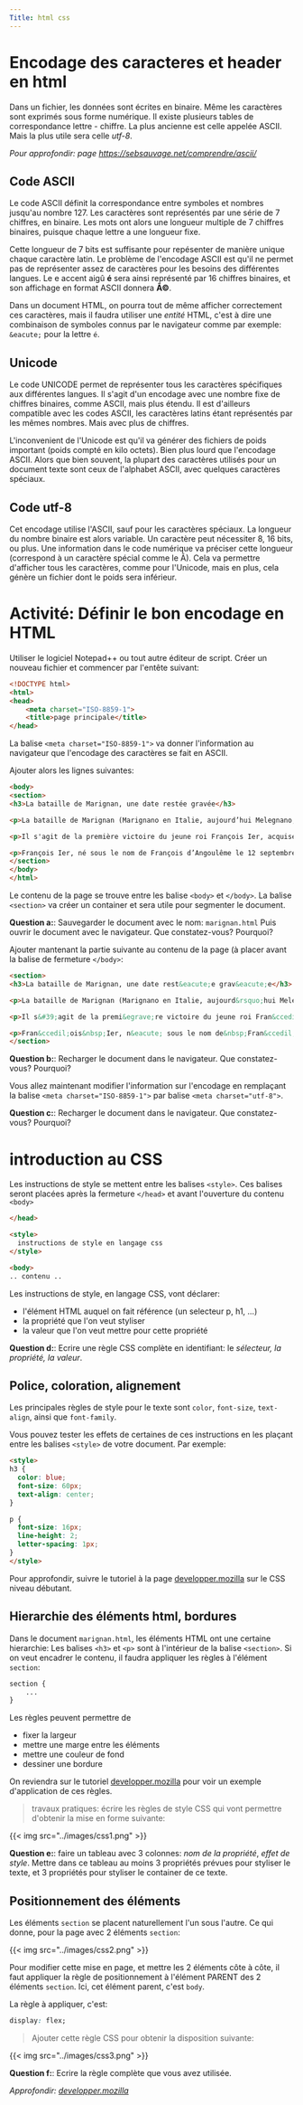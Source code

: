 ```yaml
---
Title: html css
---
```


# Encodage des caracteres et header en html
Dans un fichier, les données sont écrites en binaire. Même les caractères sont exprimés sous forme numérique. Il existe plusieurs tables de correspondance lettre - chiffre. La plus ancienne est celle appelée ASCII. Mais la plus utile sera celle *utf-8*.

*Pour approfondir: page https://sebsauvage.net/comprendre/ascii/*

## Code ASCII
Le code ASCII définit la correspondance entre symboles et nombres jusqu'au nombre 127. Les caractères sont représentés par une série de 7 chiffres, en binaire. Les mots ont alors une longueur multiple de 7 chiffres binaires, puisque chaque lettre a une longueur fixe. 

Cette longueur de 7 bits est suffisante pour repésenter de manière unique chaque caractère latin.
Le problème de l'encodage ASCII est qu'il ne permet pas de représenter assez de caractères pour les besoins des différentes langues. Le e accent aigû **é** sera ainsi représenté par 16 chiffres binaires, et son affichage en format ASCII donnera **Ã©**. 

Dans un document HTML, on pourra tout de même afficher correctement ces caractères, mais il faudra utiliser une *entité* HTML, c'est à dire une combinaison de symboles connus par le navigateur comme par exemple: `&eacute;` pour la lettre `é`.

## Unicode
Le code UNICODE permet de représenter tous les caractères spécifiques aux différentes langues. Il s'agit d'un encodage avec une nombre fixe de chiffres binaires, comme ASCII, mais plus étendu. Il est d'ailleurs compatible avec les codes ASCII, les caractères latins étant représentés par les mêmes nombres. Mais avec plus de chiffres.

L'inconvenient de l'Unicode est qu'il va générer des fichiers de poids important (poids compté en kilo octets). Bien plus lourd que l'encodage ASCII. Alors que bien souvent, la plupart des caractères utilisés pour un document texte sont ceux de l'alphabet ASCII, avec quelques caractères spéciaux.

## Code utf-8
Cet encodage utilise l'ASCII, sauf pour les caractères spéciaux. La longueur du nombre binaire est alors variable. Un caractère peut nécessiter 8, 16 bits, ou plus. Une information dans le code numérique va préciser cette longueur (correspond à un caractère spécial comme le Ã). Cela va permettre d'afficher tous les caractères, comme pour l'Unicode, mais en plus, cela génère un fichier dont le poids sera inférieur.

# Activité: Définir le bon encodage en HTML
Utiliser le logiciel Notepad++ ou tout autre éditeur de script. Créer un nouveau fichier et commencer par l'entête suivant:

```html
<!DOCTYPE html>
<html>
<head>
	<meta charset="ISO-8859-1">
	<title>page principale</title>
</head>
```

La balise `<meta charset="ISO-8859-1">` va donner l'information au navigateur que l'encodage des caractères se fait en ASCII.

Ajouter alors les lignes suivantes:

```html
<body>
<section>
<h3>La bataille de Marignan, une date restée gravée</h3>

<p>La bataille de Marignan (Marignano en Italie, aujourd’hui Melegnano, ville à 16 km au sud-est de Milan) eut lieu les 13 et 14 septembre 1515 et opposa le roi de France François Ier et ses alliés vénitiens aux mercenaires suisses qui défendaient le duché de Milan.</p>

<p>Il s'agit de la première victoire du jeune roi François Ier, acquise dès la première année de son règne. Celle-ci fit environ 16 000 morts en seize heures de combat.</p>

<p>François Ier, né sous le nom de François d’Angoulême le 12 septembre 1494 à Cognac et mort le 31 mars 1547 à Rambouillet, est un <a href="https://fr.wikipedia.org/wiki/Liste_des_monarques_de_France">roi de France</a> ayant régné du 25 janvier 1515, jour de son sacre, à sa mort en 1547. Fils de <a href="https://fr.wikipedia.org/wiki/Charles_d%27Orl%C3%A9ans_(1459-1496)" title="Charles d'Orléans (1459-1496)">Charles d'Orléans</a> et de <a href="https://fr.wikipedia.org/wiki/Louise_de_Savoie">Louise de Savoie</a>, il appartient à la branche de Valois-Angoulême de la dynastie capétienne.</p>
</section>
</body>
</html>
```

Le contenu de la page se trouve entre les balise `<body>` et `</body>`.  La balise `<section>` va créer un container et sera utile pour segmenter le document.

**Question a:**:  Sauvegarder le document avec le nom: `marignan.html` Puis ouvrir le document avec le navigateur. Que constatez-vous? Pourquoi?

Ajouter mantenant la partie suivante au contenu de la page (à placer avant la balise de fermeture `</body>`:

```html
<section>
<h3>La bataille de Marignan, une date rest&eacute;e grav&eacute;e</h3>

<p>La bataille de Marignan (Marignano en Italie, aujourd&rsquo;hui Melegnano, ville &agrave; 16 km au sud-est de Milan) eut lieu les 13 et 14 septembre 1515 et opposa le roi de France Fran&ccedil;ois Ier et ses alli&eacute;s v&eacute;nitiens aux mercenaires suisses qui d&eacute;fendaient le duch&eacute; de Milan.</p>

<p>Il s&#39;agit de la premi&egrave;re victoire du jeune roi Fran&ccedil;ois Ier, acquise d&egrave;s la premi&egrave;re ann&eacute;e de son r&egrave;gne. Celle-ci&nbsp; fit environ 16 000 morts en seize heures de combat.</p>

<p>Fran&ccedil;ois&nbsp;Ier, n&eacute; sous le nom de&nbsp;Fran&ccedil;ois d&rsquo;Angoul&ecirc;me&nbsp;le 12 septembre 1494 &agrave;&nbsp;Cognac et mort le 31 mars 1547 &agrave; Rambouillet, est un&nbsp;<a href="https://fr.wikipedia.org/wiki/Liste_des_monarques_de_France" title="Liste des monarques de France">roi de France</a>&nbsp;ayant r&eacute;gn&eacute; du 25 janvier 1515, jour de son sacre, &agrave; sa mort en&nbsp;1547. Fils de&nbsp;<a href="https://fr.wikipedia.org/wiki/Charles_d%27Orl%C3%A9ans_(1459-1496)">Charles d&#39;Orl&eacute;ans</a>&nbsp;et de&nbsp;<a href="https://fr.wikipedia.org/wiki/Louise_de_Savoie">Louise de Savoie</a>, il appartient &agrave; la branche de&nbsp;Valois-Angoul&ecirc;me de la dynastie cap&eacute;tienne.</p>
</section>
```

**Question b:**: Recharger le document dans le navigateur. Que constatez-vous? Pourquoi?

Vous allez maintenant modifier l'information sur l'encodage en remplaçant la balise `<meta charset="ISO-8859-1">` par balise `<meta charset="utf-8">`.

**Question c:**: Recharger le document dans le navigateur. Que constatez-vous? Pourquoi?

# introduction au CSS
Les instructions de style se mettent entre les balises `<style>`. Ces balises seront placées après la fermeture `</head>` et avant l'ouverture du contenu `<body>`

```html
</head>

<style>
  instructions de style en langage css
</style>

<body>
.. contenu ..
``` 

Les instructions de style, en langage CSS, vont déclarer:

* l'élément HTML auquel on fait référence (un selecteur p, h1, ...)
* la propriété que l'on veut styliser
* la valeur que l'on veut mettre pour cette propriété

**Question d:**: Ecrire une règle CSS complète en identifiant: le *sélecteur, la propriété, la valeur*.

## Police, coloration, alignement
Les principales règles de style pour le texte sont `color`, `font-size`, `text-align`, ainsi que `font-family`.

Vous pouvez tester les effets de certaines de ces instructions en les plaçant entre les balises `<style>` de votre document. Par exemple:

```html
<style>
h3 {
  color: blue;
  font-size: 60px;
  text-align: center;
}

p {
  font-size: 16px;
  line-height: 2;
  letter-spacing: 1px;
}
</style>
```

Pour approfondir, suivre le tutoriel à la page [developper.mozilla](https://developer.mozilla.org/fr/docs/Learn/Getting_started_with_the_web/CSS_basics) sur le CSS niveau débutant.

## Hierarchie des éléments html, bordures
Dans le document `marignan.html`, les éléments HTML ont une certaine hierarchie: Les balises `<h3>` et `<p>` sont à l'intérieur de la balise `<section>`. Si on veut encadrer le contenu, il faudra appliquer les règles à l'élément `section`:

```css
section {
	...
}
```

Les règles peuvent permettre de 

* fixer la largeur
* mettre une marge entre les éléments
* mettre une couleur de fond
* dessiner une bordure

On reviendra sur le tutoriel [developper.mozilla](https://developer.mozilla.org/fr/docs/Learn/Getting_started_with_the_web/CSS_basics) pour voir un exemple d'application de ces règles.

> travaux pratiques: écrire les règles de style CSS qui vont permettre d'obtenir la mise en forme suivante:

{{< img src="../images/css1.png" >}}

**Question e:**: faire un tableau avec 3 colonnes: *nom de la propriété*, *effet de style*. Mettre dans ce tableau au moins 3 propriétés prévues pour styliser le texte, et 3 propriétés pour styliser le container de ce texte.

## Positionnement des éléments
Les éléments `section` se placent naturellement l'un sous l'autre. Ce qui donne, pour la page avec 2 éléments `section`:


{{< img src="../images/css2.png" >}}

Pour modifier cette mise en page, et mettre les 2 éléments côte à côte, il faut appliquer la règle de positionnement à l'élément PARENT des 2 éléments `section`. Ici, cet élément parent, c'est `body`.

La règle à appliquer, c'est:

```css
display: flex;
```

> Ajouter cette règle CSS pour obtenir la disposition suivante:

{{< img src="../images/css3.png" >}}

**Question f:**: Ecrire la règle complète que vous avez utilisée.

*Approfondir: [developper.mozilla](https://developer.mozilla.org/fr/docs/Learn/CSS/CSS_layout/Flexbox)*



